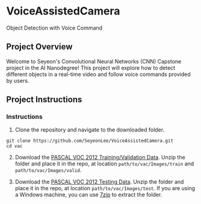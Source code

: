 # VoiceAssistedCamera
Object Detection with Voice Command
## Project Overview

Welcome to Seyeon's Convolutional Neural Networks (CNN) Capstone project in the AI Nanodegree! This project will explore how to detect different objects in a real-time video and follow voice commands provided by users.


## Project Instructions

### Instructions

1. Clone the repository and navigate to the downloaded folder.
```	
git clone https://github.com/SeyeonLee/VoiceAssistedCamera.git
cd vac
```

2. Download the [PASCAL VOC 2012 Training/Validation Data](http://host.robots.ox.ac.uk/pascal/VOC/voc2012/index.html#devkit). Unzip the folder and place it in the repo, at location `path/to/vac/Images/train` and `path/to/vac/Images/valid`. 

3. Download the [PASCAL VOC 2012 Testing Data](http://host.robots.ox.ac.uk/pascal/VOC/voc2012/index.html#testdata).  Unzip the folder and place it in the repo, at location `path/to/vac/Images/test`.  If you are using a Windows machine, you can use [7zip](http://www.7-zip.org/) to extract the folder. 

